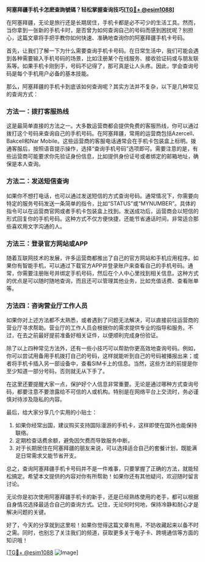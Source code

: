**阿塞拜疆手机卡怎麽查詢號碼？轻松掌握查询技巧[[TG💪+ @esim1088](https://t.me/s/esim1088)]**

在阿塞拜疆，无论是旅行还是长期居住，手机卡都是必不可少的生活工具。然而，当你拿到一张新的手机卡时，是否曾为如何查询自己的号码而感到困扰呢？别担心，这篇文章将手把手教你如何快速、准确地查询你的阿塞拜疆手机卡号码。

首先，让我们了解一下为什么需要查询手机卡号码。在日常生活中，我们可能会遇到各种需要输入手机号码的场景，比如注册某个在线服务、接收验证码或与朋友联系等。如果手机卡刚到手，号码不记得了，那可真是让人头疼。因此，学会查询号码是每个手机用户必备的基本技能。

那么，阿塞拜疆的手机卡到底该如何查询呢？其实方法并不复杂，以下是几种常见的查询方式：

### 方法一：拨打客服热线
这是最简单直接的方法之一。大多数运营商都会提供免费的客服热线，你可以通过拨打这个号码来查询自己的手机号码。在阿塞拜疆，常用的运营商包括Azercell、Bakcell和Nar Mobile。这些运营商的客服电话通常会在手机卡包装盒上标明。拨通客服后，按照语音提示操作，选择“查询手机号码”选项即可。需要注意的是，有些运营商可能要求你先验证身份信息，比如提供身份证号或者绑定的邮箱地址，确保是本人查询。

### 方法二：发送短信查询
如果你不想打电话，也可以通过发送短信的方式查询号码。通常情况下，你需要向特定的服务号码发送一条简单的指令，比如“STATUS”或“MYNUMBER”。具体的指令可以在运营商官网或者手机卡包装盒上找到。发送成功后，运营商会以短信的形式回复你的手机号码。这种方式不仅方便快捷，还能节省通话时间，非常适合那些喜欢用文字沟通的人。

### 方法三：登录官方网站或APP
随着互联网技术的发展，许多运营商都推出了自己的官方网站和手机应用程序。如果你有智能手机，可以通过下载官方APP并登录账户来查看自己的手机号码。通常，你需要注册账号并绑定手机号码，然后在个人中心里找到相关信息。这种方式的优点是可以随时随地查询，而且还可以管理其他业务，比如充值话费、查看账单等。

### 方法四：咨询营业厅工作人员
如果你对上述方法都不太熟悉，或者遇到了问题无法解决，可以直接前往运营商的营业厅寻求帮助。营业厅的工作人员会根据你的需求提供专业的指导和服务。不过，在去之前最好提前准备好相关证件，以便顺利完成身份验证。

除了以上四种常见方法外，还有一些小技巧可以帮助你更高效地查询号码。例如，你可以尝试用备用手机拨打自己的号码，这样就能听到自己的号码被播报出来；或者将手机卡插入另一部设备中，查看SIM卡上的信息。当然，这些方法的前提是你至少知道一部分号码，否则就无从下手了。

在这里还要提醒大家一点，保护好个人信息非常重要。无论是通过哪种方式查询号码，都要注意不要泄露给不可信的人或机构。特别是在网络平台上交流时，务必谨慎对待涉及隐私的内容。

最后，给大家分享几个实用的小贴士：
1. 如果你经常出国，建议购买支持国际漫游的手机卡，这样即使在国外也能保持联络。
2. 定期检查话费余额，避免因欠费而导致服务中断。
3. 对于长期居住在阿塞拜疆的朋友来说，可以选择适合自己的套餐计划，既能满足日常需求又能节省开支。

总之，查询阿塞拜疆手机卡号码并不是一件难事，只要掌握了正确的方法，就能轻松搞定。希望本文提供的内容对你有所帮助！如果你还有其他疑问，欢迎随时留言讨论。

无论你是初次使用阿塞拜疆手机卡的新手，还是已经熟练使用的老手，都可以根据自身情况选择最适合自己的查询方式。记住，无论何时何地，保持冷静和耐心才是解决问题的关键。

好了，今天的分享就到这里啦！如果你觉得这篇文章有用，不妨收藏起来以备不时之需。同时，也别忘了关注我们的频道，获取更多关于电子卡、跨境通信等方面的知识哦！

[[TG💪+ @esim1088](https://t.me/s/esim1088) ![Image](https://i.postimg.cc/4NQfJmqS/Snipaste-2025-05-13-00-14-12.png)]